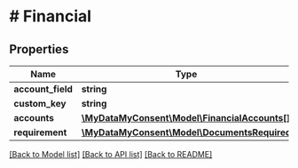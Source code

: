 # # Financial

## Properties

Name | Type | Description | Notes
------------ | ------------- | ------------- | -------------
**account_field** | **string** |  | [optional]
**custom_key** | **string** |  | [optional]
**accounts** | [**\MyDataMyConsent\Model\FinancialAccounts[]**](FinancialAccounts.md) |  | [optional]
**requirement** | [**\MyDataMyConsent\Model\DocumentsRequired**](DocumentsRequired.md) |  | [optional]

[[Back to Model list]](../../README.md#models) [[Back to API list]](../../README.md#endpoints) [[Back to README]](../../README.md)
